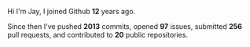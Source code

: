 Hi I'm Jay, I joined Github **12** years ago.

Since then I've pushed **2013** commits, opened **97** issues, submitted **256** pull requests, and contributed to **20** public repositories.
